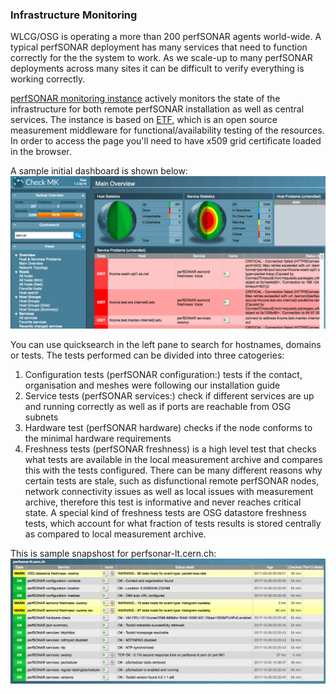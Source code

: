### Infrastructure Monitoring

WLCG/OSG is operating a more than 200 perfSONAR agents world-wide. A typical perfSONAR deployment has many services that need to function correctly for the the system to work.  As we scale-up to many perfSONAR deployments across many sites it can be
difficult to verify everything is working correctly.   

[perfSONAR monitoring instance](https://psetf.grid.iu.edu/etf/check_mk/index.py?start_url=%2Fetf%2Fcheck_mk%2Fdashboard.py) actively monitors the state of the infrastructure for both remote perfSONAR installation as well as central services. The instance is based on [ETF](http://etf.cern.ch/docs/latest/), which is an open source measurement middleware for functional/availability testing of the resources. In order to access the page you'll need to have x509 grid certificate loaded in the browser. 

A sample initial dashboard is shown below:
![dashboard](../img/etf.png)

You can use quicksearch in the left pane to search for hostnames, domains or tests. The tests performed can be divided into three catogeries:
1. Configuration tests (perfSONAR configuration:) tests if the contact, organisation and meshes were following our installation guide
2. Service tests (perfSONAR services:) check if different services are up and running correctly as well as if ports are reachable from OSG subnets
3. Hardware test (perfSONAR hardware) checks if the node conforms to the minimal hardware requirements
4. Freshness tests (perfSONAR freshness) is a high level test that checks what tests are available in the local measurement archive and compares this with the tests configured. There can be many different reasons why certain tests are stale, such as disfunctional remote perfSONAR nodes, network connectivity issues as well as local issues with measurement archive, therefore this test is informative and never reaches critical state. A special kind of freshness tests are OSG datastore freshness tests, which account for what fraction of tests results is stored centrally as compared to local measurement archive. 

This is sample snapshost for perfsonar-lt.cern.ch:
![etf_page](../img/etf_page.png)









